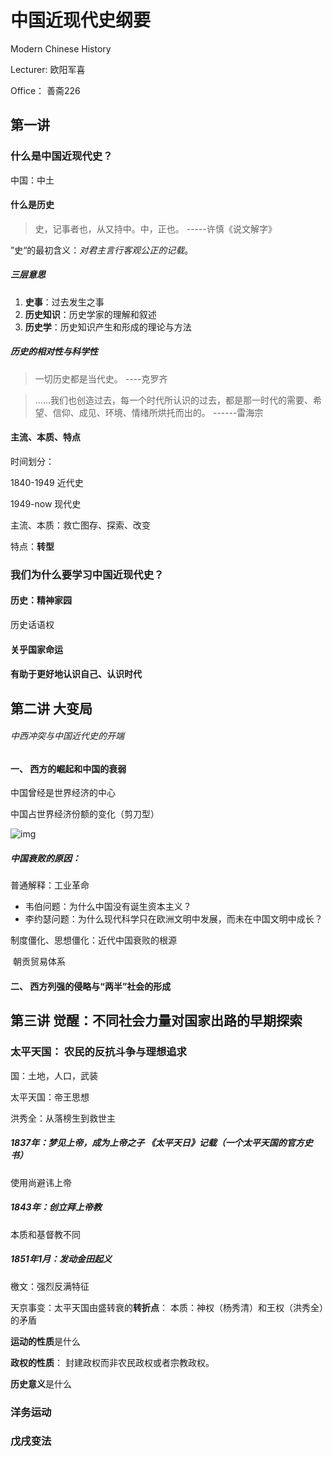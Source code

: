 # 中国近现代史纲要

Modern Chinese History

Lecturer: 欧阳军喜

Office： 善斋226

## 第一讲



### 什么是中国近现代史？

中国：中土

#### 什么是历史

> 史，记事者也，从又持中。中，正也。    -----许慎《说文解字》

”史“的最初含义：*对君主言行客观公正的记载*。

##### 三层意思

1. **史事**：过去发生之事
2. **历史知识**：历史学家的理解和叙述
3. **历史学**：历史知识产生和形成的理论与方法

##### 历史的相对性与科学性

> 一切历史都是当代史。	----克罗齐

> ......我们也创造过去，每一个时代所认识的过去，都是那一时代的需要、希望、信仰、成见、环境、情绪所烘托而出的。	------雷海宗

#### 主流、本质、特点

时间划分：

1840-1949 近代史

1949-now 现代史

主流、本质：救亡图存、探索、改变

特点：**转型**

### 我们为什么要学习中国近现代史？

#### 历史：精神家园

历史话语权

#### 关乎国家命运



#### 有助于更好地认识自己、认识时代



## 第二讲 大变局

###### 中西冲突与中国近代史的开端

#### 一、 西方的崛起和中国的衰弱

中国曾经是世界经济的中心

中国占世界经济份额的变化（剪刀型）

![img](https://qn-st0.yuketang.cn/FucM_1nCgQ9ZqaVl2YZLK8GUND1F)

##### 中国衰败的原因：

普通解释：工业革命

* 韦伯问题：为什么中国没有诞生资本主义？
* 李约瑟问题：为什么现代科学只在欧洲文明中发展，而未在中国文明中成长？

制度僵化、思想僵化：近代中国衰败的根源

​	朝贡贸易体系



#### 二、 西方列强的侵略与“两半”社会的形成





## 第三讲 觉醒：不同社会力量对国家出路的早期探索



### 太平天国： 农民的反抗斗争与理想追求

国：土地，人口，武装

太平天国：帝王思想

洪秀全：从落榜生到救世主

##### 1837年：梦见上帝，成为上帝之子 《太平天日》记载（一个太平天国的官方史书）

使用尚避讳上帝

##### 1843年：创立拜上帝教

本质和基督教不同

##### 1851年1月：发动金田起义

檄文：强烈反满特征

天京事变：太平天国由盛转衰的**转折点**： 本质：神权（杨秀清）和王权（洪秀全）的矛盾

**运动的性质**是什么

**政权的性质**： 封建政权而非农民政权或者宗教政权。

**历史意义**是什么

### 洋务运动

### 戊戌变法
